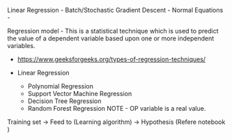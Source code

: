 Linear Regression - 
Batch/Stochastic Gradient Descent - 
Normal Equations - 


Regression model - This is a statistical technique which is used to predict the value of a dependent variable based upon one or more independent variables.
 - https://www.geeksforgeeks.org/types-of-regression-techniques/

 - Linear Regression
    - Polynomial Regression
    - Support Vector Machine Regression
    - Decision Tree Regression
    - Random Forest Regression
    NOTE - OP variable is a real value. 

Training set  -> Feed to (Learning algorithm) -> Hypothesis (Refere notebook )
